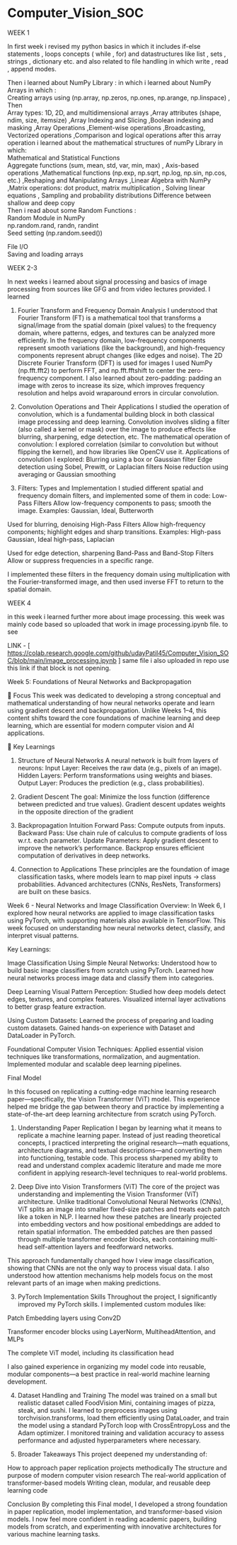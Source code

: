 # Computer_Vision_SOC

WEEK 1

In first week i revised my python basics in which it includes if-else statements , loops concepts ( while , for) and datastructures like list , sets , strings , dictionary etc. and also related to file handling in which write , read , append modes. 

Then i learned about NumPy Library :
in which i learned about NumPy Arrays in which :  
Creating arrays using  (np.array, np.zeros, np.ones, np.arange, np.linspace)  , Then  
Array types: 1D, 2D, and multidimensional arrays ,Array attributes (shape, ndim, size, itemsize) ,Array Indexing and Slicing ,Boolean indexing and masking ,Array Operations ,Element-wise operations ,Broadcasting, Vectorized operations  ,Comparison and logical operations 
after this array operation i learned about the mathematical structures of numPy Library in which:   
Mathematical and Statistical Functions     
Aggregate functions (sum, mean, std, var, min, max) , Axis-based operations  ,Mathematical functions (np.exp, np.sqrt, np.log, np.sin, np.cos, etc.)  ,Reshaping and Manipulating Arrays  ,Linear Algebra with NumPy ,Matrix operations: dot product, matrix multiplication , Solving linear equations , Sampling and probability distributions
Difference between shallow and deep copy    
Then i read about some Random Functions :    
Random Module in NumPy   
np.random.rand, randn, randint    
Seed setting (np.random.seed())    
    

File I/O    
Saving and loading arrays   

WEEK 2-3

In next weeks i learned about signal processing and basics of image processing from sources like GFG and from video lectures provided.
I learned
1. Fourier Transform and Frequency Domain Analysis
I understood that Fourier Transform (FT) is a mathematical tool that transforms a signal/image from the spatial domain (pixel values) to the frequency domain, where patterns, edges, and textures can be analyzed more efficiently.
In the frequency domain, low-frequency components represent smooth variations (like the background), and high-frequency components represent abrupt changes (like edges and noise).
The 2D Discrete Fourier Transform (DFT) is used for images
 I used NumPy (np.fft.fft2) to perform FFT, and np.fft.fftshift to center the zero-frequency component.
I also learned about zero-padding: padding an image with zeros to increase its size, which improves frequency resolution and helps avoid wraparound errors in circular convolution.

2. Convolution Operations and Their Applications
I studied the operation of convolution, which is a fundamental building block in both classical image processing and deep learning.
Convolution involves sliding a filter (also called a kernel or mask) over the image to produce effects like blurring, sharpening, edge detection, etc.
The mathematical operation of convolution:
I explored correlation (similar to convolution but without flipping the kernel), and how libraries like OpenCV use it.
Applications of convolution I explored:
Blurring using a box or Gaussian filter
Edge detection using Sobel, Prewitt, or Laplacian filters
Noise reduction using averaging or Gaussian smoothing

3. Filters: Types and Implementation
I studied different spatial and frequency domain filters, and implemented some of them in code:
Low-Pass Filters
Allow low-frequency components to pass; smooth the image.
Examples: Gaussian, Ideal, Butterworth

Used for blurring, denoising
 High-Pass Filters
Allow high-frequency components; highlight edges and sharp transitions.
Examples: High-pass Gaussian, Ideal high-pass, Laplacian

Used for edge detection, sharpening
Band-Pass and Band-Stop Filters
Allow or suppress frequencies in a specific range.

I implemented these filters in the frequency domain using multiplication with the Fourier-transformed image, and then used inverse FFT to return to the spatial domain.


WEEK 4 

in this week i learned further more about image processing. this week was mainly code based so uploaded that work in image processing.ipynb file.
to see 

LINK - [ https://colab.research.google.com/github/udayPatil45/Computer_Vision_SOC/blob/main/image_processing.ipynb ]
same file i also uploaded in repo use this link if that block is not opening.


 Week 5: Foundations of Neural Networks and Backpropagation


🔹 Focus
This week was dedicated to developing a strong conceptual and mathematical understanding of how neural networks operate and learn using gradient descent and backpropagation. Unlike Weeks 1–4, this content shifts toward the core foundations of machine learning and deep learning, which are essential for modern computer vision and AI applications.

🔹 Key Learnings
1. Structure of Neural Networks
A neural network is built from layers of neurons:
Input Layer: Receives the raw data (e.g., pixels of an image).
Hidden Layers: Perform transformations using weights and biases.
Output Layer: Produces the prediction (e.g., class probabilities).

2. Gradient Descent
The goal: Minimize the loss function (difference between predicted and true values).
Gradient descent updates weights in the opposite direction of the gradient

3. Backpropagation Intuition
Forward Pass: Compute outputs from inputs.
Backward Pass: Use chain rule of calculus to compute gradients of loss w.r.t. each parameter.
Update Parameters: Apply gradient descent to improve the network’s performance.
Backprop ensures efficient computation of derivatives in deep networks.

4. Connection to Applications
These principles are the foundation of image classification tasks, where models learn to map pixel inputs → class probabilities.
Advanced architectures (CNNs, ResNets, Transformers) are built on these basics.


Week 6 - Neural Networks and Image Classification
Overview:
In Week 6, I explored how neural networks are applied to image classification tasks using PyTorch, with supporting materials also available in TensorFlow. This week focused on understanding how neural networks detect, classify, and interpret visual patterns.

Key Learnings:

Image Classification Using Simple Neural Networks:
Understood how to build basic image classifiers from scratch using PyTorch.
Learned how neural networks process image data and classify them into categories.

Deep Learning Visual Pattern Perception:
Studied how deep models detect edges, textures, and complex features.
Visualized internal layer activations to better grasp feature extraction.

Using Custom Datasets:
Learned the process of preparing and loading custom datasets.
Gained hands-on experience with Dataset and DataLoader in PyTorch.

Foundational Computer Vision Techniques:
Applied essential vision techniques like transformations, normalization, and augmentation.
Implemented modular and scalable deep learning pipelines.


Final Model


In this focused on replicating a cutting-edge machine learning research paper—specifically, the Vision Transformer (ViT) model. This experience helped me bridge the gap between theory and practice by implementing a state-of-the-art deep learning architecture from scratch using PyTorch.

1. Understanding Paper Replication
I began by learning what it means to replicate a machine learning paper. Instead of just reading theoretical concepts, I practiced interpreting the original research—math equations, architecture diagrams, and textual descriptions—and converting them into functioning, testable code. This process sharpened my ability to read and understand complex academic literature and made me more confident in applying research-level techniques to real-world problems.

2. Deep Dive into Vision Transformers (ViT)
The core of the project was understanding and implementing the Vision Transformer (ViT) architecture. Unlike traditional Convolutional Neural Networks (CNNs), ViT splits an image into smaller fixed-size patches and treats each patch like a token in NLP. I learned how these patches are linearly projected into embedding vectors and how positional embeddings are added to retain spatial information. The embedded patches are then passed through multiple transformer encoder blocks, each containing multi-head self-attention layers and feedforward networks.

This approach fundamentally changed how I view image classification, showing that CNNs are not the only way to process visual data. I also understood how attention mechanisms help models focus on the most relevant parts of an image when making predictions.

3. PyTorch Implementation Skills
Throughout the project, I significantly improved my PyTorch skills. I implemented custom modules like:

Patch Embedding layers using Conv2D

Transformer encoder blocks using LayerNorm, MultiheadAttention, and MLPs

The complete ViT model, including its classification head

I also gained experience in organizing my model code into reusable, modular components—a best practice in real-world machine learning development.

4. Dataset Handling and Training
The model was trained on a small but realistic dataset called FoodVision Mini, containing images of pizza, steak, and sushi. I learned to preprocess images using torchvision.transforms, load them efficiently using DataLoader, and train the model using a standard PyTorch loop with CrossEntropyLoss and the Adam optimizer. I monitored training and validation accuracy to assess performance and adjusted hyperparameters where necessary.

5. Broader Takeaways
This project deepened my understanding of:

How to approach paper replication projects methodically
The structure and purpose of modern computer vision research
The real-world application of transformer-based models
Writing clean, modular, and reusable deep learning code


Conclusion
By completing this Final model, I developed a strong foundation in paper replication, model implementation, and transformer-based vision models. I now feel more confident in reading academic papers, building models from scratch, and experimenting with innovative architectures for various machine learning tasks.

